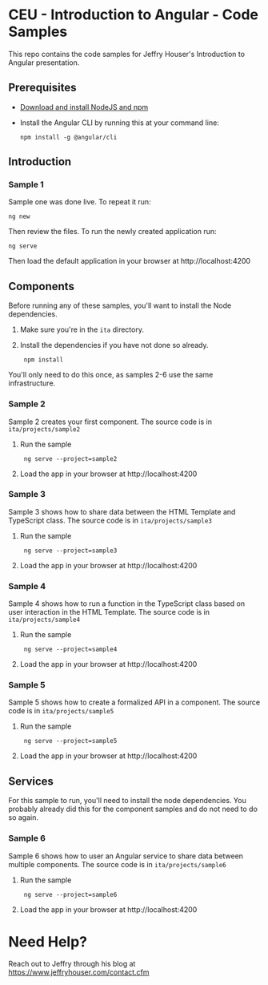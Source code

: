 # CEU - Introduction to Angular - Code Samples

This repo contains the code samples for Jeffry Houser's Introduction to Angular presentation.


## Prerequisites 

* [Download and install NodeJS and npm](http://www.nodejs.org)
* Install the Angular CLI by running this at your command line:

      npm install -g @angular/cli

## Introduction
### Sample 1

Sample one was done live.  To repeat it run:

    ng new

Then review the files.  To run the newly created application run:

    ng serve
    
Then load the default application in your browser at http://localhost:4200

## Components

Before running any of these samples, you'll want to install the Node dependencies.

1. Make sure you're in the `ita` directory.
2. Install the dependencies if you have not done so already.  

        npm install


You'll only need to do this once, as samples 2-6 use the same infrastructure.

### Sample 2

Sample 2 creates your first component.  The source code is in `ita/projects/sample2`

1. Run the sample

        ng serve --project=sample2

2. Load the app in your browser at http://localhost:4200

### Sample 3

Sample 3 shows how to share data between the HTML Template and TypeScript class. The source code is in `ita/projects/sample3`

1. Run the sample

        ng serve --project=sample3

2. Load the app in your browser at http://localhost:4200

### Sample 4

Sample 4 shows how to run a function in the TypeScript class based on user interaction in the HTML Template. The source code is in `ita/projects/sample4`

1. Run the sample

        ng serve --project=sample4

2. Load the app in your browser at http://localhost:4200

### Sample 5

Sample 5 shows how to create a formalized API in a component. The source code is in `ita/projects/sample5`

1. Run the sample

        ng serve --project=sample5

2. Load the app in your browser at http://localhost:4200

## Services

For this sample to run, you'll need to install the node dependencies.  You probably already did this for the component samples and do not need to do so again.


### Sample 6

Sample 6 shows how to user an Angular service to share data between multiple components. The source code is in `ita/projects/sample6`

1. Run the sample

        ng serve --project=sample6

2. Load the app in your browser at http://localhost:4200


# Need Help?

Reach out to Jeffry through his blog at https://www.jeffryhouser.com/contact.cfm
